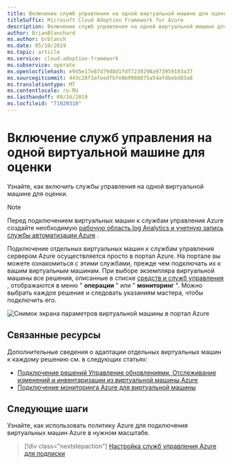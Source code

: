 ```yaml
---
title: Включение служб управления на одной виртуальной машине для оценки
titleSuffix: Microsoft Cloud Adoption Framework for Azure
description: Включение служб управления на одной виртуальной машине для оценки
author: BrianBlanchard
ms.author: brblanch
ms.date: 05/10/2019
ms.topic: article
ms.service: cloud-adoption-framework
ms.subservice: operate
ms.openlocfilehash: e9d5e17e87d79d8d1fdf7239298a973959103a37
ms.sourcegitcommit: 443c28f3afeedfbfe8b9980875a54afdbebd83a8
ms.translationtype: MT
ms.contentlocale: ru-RU
ms.lasthandoff: 09/16/2019
ms.locfileid: "71029310"
---
```

# <a name="enable-management-services-on-a-single-vm-for-evaluation"></a>Включение служб управления на одной виртуальной машине для оценки

Узнайте, как включить службы управления на одной виртуальной машине для оценки.

> [!NOTE]
> Перед подключением виртуальных машин к службам управления Azure создайте необходимую [рабочую область log Analytics и учетную запись службы автоматизации Azure](./prerequisites.md#create-a-workspace-and-automation-account) .

Подключение отдельных виртуальных машин к службам управления сервером Azure осуществляется просто в портал Azure. На портале вы можете ознакомиться с этими службами, прежде чем подключать их к вашим виртуальным машинам. При выборе экземпляра виртуальной машины все решения, описанные в списке [средств и служб управления](./tools-services.md) , отображаются в меню " **операции** " или " **мониторинг** ". Можно выбрать каждое решение и следовать указаниям мастера, чтобы подключить его.

![Снимок экрана параметров виртуальной машины в портал Azure](./media/onboarding-single-vm.png)

## <a name="related-resources"></a>Связанные ресурсы

Дополнительные сведения о адаптации отдельных виртуальных машин к каждому решению см. в следующих статьях:

- [Подключение решений Управление обновлениями, Отслеживание изменений и инвентаризации из виртуальной машины Azure](https://docs.microsoft.com/azure/automation/automation-onboard-solutions-from-vm)
- [Подключение мониторинга Azure для виртуальной машины](https://docs.microsoft.com/azure/azure-monitor/insights/vminsights-enable-single-vm)

## <a name="next-steps"></a>Следующие шаги

Узнайте, как использовать политику Azure для подключения виртуальных машин Azure в нужном масштабе.

> [!div class="nextstepaction"]
> [Настройка служб управления Azure для подписки](./onboard-at-scale.md)
